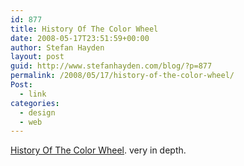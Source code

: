 ```yaml
---
id: 877
title: History Of The Color Wheel
date: 2008-05-17T23:51:59+00:00
author: Stefan Hayden
layout: post
guid: http://www.stefanhayden.com/blog/?p=877
permalink: /2008/05/17/history-of-the-color-wheel/
Post:
  - link
categories:
  - design
  - web
---
```

<a href="http://www.colourlovers.com/blog/2008/05/08/history-of-the-color-wheel">History Of The Color Wheel</a>. very in depth.